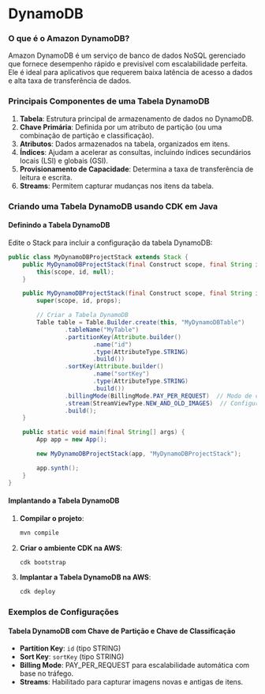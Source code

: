 # DynamoDB

### O que é o Amazon DynamoDB?

Amazon DynamoDB é um serviço de banco de dados NoSQL gerenciado que fornece desempenho rápido e previsível com escalabilidade perfeita. Ele é ideal para aplicativos que requerem baixa latência de acesso a dados e alta taxa de transferência de dados.

### Principais Componentes de uma Tabela DynamoDB

1. **Tabela**: Estrutura principal de armazenamento de dados no DynamoDB.
2. **Chave Primária**: Definida por um atributo de partição (ou uma combinação de partição e classificação).
3. **Atributos**: Dados armazenados na tabela, organizados em itens.
4. **Índices**: Ajudam a acelerar as consultas, incluindo índices secundários locais (LSI) e globais (GSI).
5. **Provisionamento de Capacidade**: Determina a taxa de transferência de leitura e escrita.
6. **Streams**: Permitem capturar mudanças nos itens da tabela.

### Criando uma Tabela DynamoDB usando CDK em Java

#### Definindo a Tabela DynamoDB

Edite o Stack para incluir a configuração da tabela DynamoDB:

```java
public class MyDynamoDBProjectStack extends Stack {
    public MyDynamoDBProjectStack(final Construct scope, final String id) {
        this(scope, id, null);
    }

    public MyDynamoDBProjectStack(final Construct scope, final String id, final StackProps props) {
        super(scope, id, props);

        // Criar a Tabela DynamoDB
        Table table = Table.Builder.create(this, "MyDynamoDBTable")
                .tableName("MyTable")
                .partitionKey(Attribute.builder()
                        .name("id")
                        .type(AttributeType.STRING)
                        .build())
                .sortKey(Attribute.builder()
                        .name("sortKey")
                        .type(AttributeType.STRING)
                        .build())
                .billingMode(BillingMode.PAY_PER_REQUEST)  // Modo de cobrança on-demand
                .stream(StreamViewType.NEW_AND_OLD_IMAGES)  // Configurar Streams
                .build();
    }

    public static void main(final String[] args) {
        App app = new App();

        new MyDynamoDBProjectStack(app, "MyDynamoDBProjectStack");

        app.synth();
    }
}
```

#### Implantando a Tabela DynamoDB

1. **Compilar o projeto**:
   ```bash
   mvn compile
   ```

2. **Criar o ambiente CDK na AWS**:
   ```bash
   cdk bootstrap
   ```

3. **Implantar a Tabela DynamoDB na AWS**:
   ```bash
   cdk deploy
   ```

### Exemplos de Configurações

#### Tabela DynamoDB com Chave de Partição e Chave de Classificação

- **Partition Key**: `id` (tipo STRING)
- **Sort Key**: `sortKey` (tipo STRING)
- **Billing Mode**: PAY_PER_REQUEST para escalabilidade automática com base no tráfego.
- **Streams**: Habilitado para capturar imagens novas e antigas de itens.
